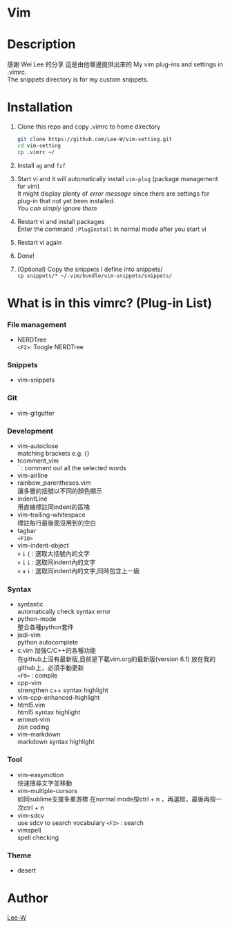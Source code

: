# Vim

# Description
感謝 Wei Lee 的分享 這是由他哪邊提供出來的 
My vim plug-ins and settings in .vimrc.  
The snippets directory is for my custom snippets.

# Installation
1. Clone this repo and copy .vimrc to home directory

    ```sh
    git clone https://github.com/Lee-W/vim-setting.git
    cd vim-setting 
    cp .vimrc ~/
    ```
2. Install `ag` and `fzf`
3. Start vi and it will automatically install `vim-plug` (package management for vim)  
It might display plenty of *error message* since there are settings for plug-in that not yet been installed.  
*You can simply ignore them*  
3. Restart vi and install packages  
Enter the command `:PlugInstall` in normal mode after you start vi  
4. Restart vi again  
5. Done!  
6. \(Optional\) Copy the snippets I define into snippets/  
    `cp snippets/* ~/.vim/bundle/vim-snippets/snippets/`

# What is in this vimrc? (Plug-in List)
### File management
- NERDTree  
    `<F2>`: Toogle NERDTree

### Snippets
- vim-snippets

### Git
- vim-gitgutter

### Development
- vim-autoclose  
    matching brackets e.g. {}
- tcomment_vim  
    *`* : comment out all the selected words
- vim-airline
- rainbow_parentheses.vim  
    讓多層的括號以不同的顏色顯示
- indentLine  
    用直線標註同indent的區塊
- vim-trailing-whitespace  
    標註每行最後面沒用到的空白
- tagbar  
    `<F10>`
- vim-indent-object  
    `v` `i` `{` : 選取大括號內的文字  
    `v` `i` `i` : 選取同indent內的文字  
    `v` `a` `i` : 選取同indent內的文字,同時包含上一級  

### Syntax
- syntastic  
    automatically check syntax error
- python-mode  
    整合各種python套件
- jedi-vim  
    python autocomplete
- c.vim
    加強C/C++的各種功能  
    在github上沒有最新版,目前是下載vim.org的最新版\(version 6.1\) 放在我的github上，必須手動更新  
    `<F9>` : compile  
- cpp-vim  
    strengthen c++ syntax highlight
- vim-cpp-enhanced-highlight
- html5.vim  
    html5 syntax highlight
- emmet-vim  
    zen coding
- vim-markdown  
    markdown syntax highlight

### Tool
- vim-easymotion  
    快速搜尋文字並移動
- vim-multiple-cursors  
    如同sublime支援多重游標
    在normal mode按ctrl + n ，再選取，最後再按一次ctrl + n
- vim-sdcv  
    use sdcv to search vocabulary
    `<F3>` : search
- vimspell  
    spell checking

### Theme
- desert

# Author
[Lee-W](https://github.com/Lee-W/)
